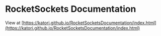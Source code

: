 # RocketSockets Documentation

View at [https://katori.github.io/RocketSocketsDocumentation/index.html](https://katori.github.io/RocketSocketsDocumentation/index.html)
